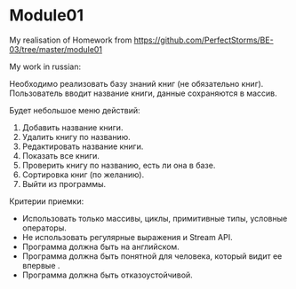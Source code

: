 # Module01

My realisation of Homework from https://github.com/PerfectStorms/BE-03/tree/master/module01


My work in russian:

Необходимо реализовать базу знаний книг (не обязательно книг). 
Пользователь вводит название книги, данные сохраняются в массив.

Будет небольшое меню действий:
1. Добавить название книги.
2. Удалить книгу по названию.
3. Редактировать название книги.
4. Показать все книги.
5. Проверить книгу по названию, есть ли она в базе.
6. Сортировка книг (по желанию).
7. Выйти из программы.

Критерии приемки:
- Использовать только массивы, циклы, примитивные типы, условные операторы.
- Не использовать регулярные выражения и Stream API.
- Программа должна быть на английском.
- Программа должна быть понятной для человека, который видит ее впервые .
- Программа должна быть отказоустойчивой.
